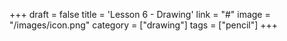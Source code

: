 +++
draft = false
title = 'Lesson 6 - Drawing'
link = "#"
image = "/images/icon.png"
category = ["drawing"]
tags = ["pencil"]
+++
